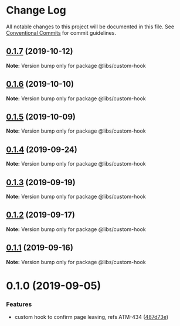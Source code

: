 # Change Log

All notable changes to this project will be documented in this file.
See [Conventional Commits](https://conventionalcommits.org) for commit guidelines.

## [0.1.7](https://git.easyops.local/anyclouds/next-libs/compare/@libs/custom-hook@0.1.6...@libs/custom-hook@0.1.7) (2019-10-12)

**Note:** Version bump only for package @libs/custom-hook

## [0.1.6](https://git.easyops.local/anyclouds/next-libs/compare/@libs/custom-hook@0.1.5...@libs/custom-hook@0.1.6) (2019-10-10)

**Note:** Version bump only for package @libs/custom-hook

## [0.1.5](https://git.easyops.local/anyclouds/next-libs/compare/@libs/custom-hook@0.1.4...@libs/custom-hook@0.1.5) (2019-10-09)

**Note:** Version bump only for package @libs/custom-hook

## [0.1.4](https://git.easyops.local/anyclouds/next-libs/compare/@libs/custom-hook@0.1.3...@libs/custom-hook@0.1.4) (2019-09-24)

**Note:** Version bump only for package @libs/custom-hook

## [0.1.3](https://git.easyops.local/anyclouds/next-libs/compare/@libs/custom-hook@0.1.2...@libs/custom-hook@0.1.3) (2019-09-19)

**Note:** Version bump only for package @libs/custom-hook

## [0.1.2](https://git.easyops.local/anyclouds/next-libs/compare/@libs/custom-hook@0.1.1...@libs/custom-hook@0.1.2) (2019-09-17)

**Note:** Version bump only for package @libs/custom-hook

## [0.1.1](https://git.easyops.local/anyclouds/next-libs/compare/@libs/custom-hook@0.1.0...@libs/custom-hook@0.1.1) (2019-09-16)

**Note:** Version bump only for package @libs/custom-hook

# 0.1.0 (2019-09-05)

### Features

- custom hook to confirm page leaving, refs ATM-434 ([487d73e](https://git.easyops.local/anyclouds/next-libs/commits/487d73e))
